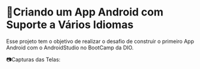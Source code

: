 
# 📱Criando um App Android com Suporte a Vários Idiomas

Esse projeto tem o objetivo de realizar o desafio de construir o primeiro App Android com o AndroidStudio  no BootCamp da DIO.

📷Capturas das Telas:


